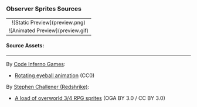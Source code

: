 ### Observer Sprites Sources

<table style="border: 0px;">
  <tr style="border: 0px;">
    <td style="border: 0px; vertical-align: top; text-align: center;">
      ![Static Preview](preview.png)
    </td>
    </tr>
    <tr style="border: 0px;">
    <td style="border: 0px; vertical-align: top; text-align: center;">
      ![Animated Preview](preview.gif)
    </td>
  </tr>
</table>


#### Source Assets:
---

By [Code Inferno Games](http://codeinferno.com/):
- [Rotating eyeball animation](https://opengameart.org/node/66464) (CC0)

By [Stephen Challener (Redshrike)](https://opengameart.org/users/redshrike):
- [A load of overworld 3/4 RPG sprites](https://opengameart.org/node/5215) (OGA BY 3.0 / CC BY 3.0)
